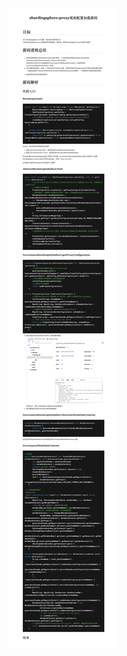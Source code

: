 
![image](https://raw.githubusercontent.com/hzying19/code-analysis/master/images/shardingsphere/shardingsphere-proxy规则配置加载.png)
